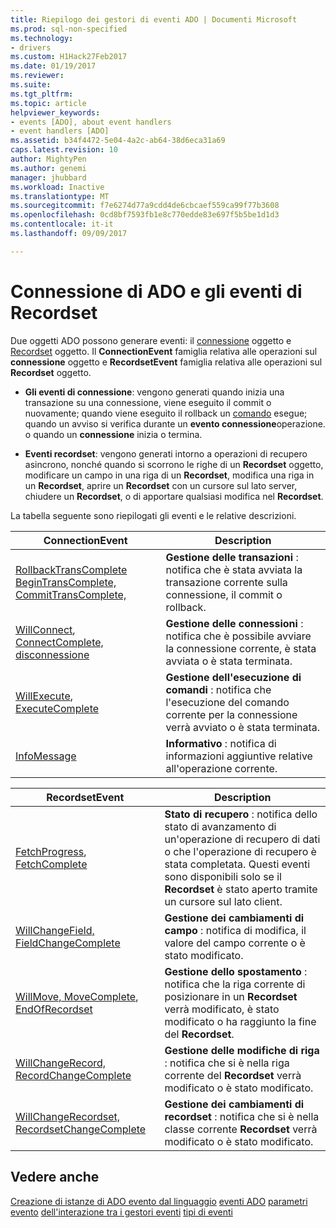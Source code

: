```yaml
---
title: Riepilogo dei gestori di eventi ADO | Documenti Microsoft
ms.prod: sql-non-specified
ms.technology:
- drivers
ms.custom: H1Hack27Feb2017
ms.date: 01/19/2017
ms.reviewer: 
ms.suite: 
ms.tgt_pltfrm: 
ms.topic: article
helpviewer_keywords:
- events [ADO], about event handlers
- event handlers [ADO]
ms.assetid: b34f4472-5e04-4a2c-ab64-38d6eca31a69
caps.latest.revision: 10
author: MightyPen
ms.author: genemi
manager: jhubbard
ms.workload: Inactive
ms.translationtype: MT
ms.sourcegitcommit: f7e6274d77a9cdd4de6cbcaef559ca99f77b3608
ms.openlocfilehash: 0cd8bf7593fb1e8c770edde83e697f5b5be1d1d3
ms.contentlocale: it-it
ms.lasthandoff: 09/09/2017

---
```

# <a name="ado-connection-and-recordset-events"></a>Connessione di ADO e gli eventi di Recordset
Due oggetti ADO possono generare eventi: il [connessione](../../../ado/reference/ado-api/connection-object-ado.md) oggetto e [Recordset](../../../ado/reference/ado-api/recordset-object-ado.md) oggetto. Il **ConnectionEvent** famiglia relativa alle operazioni sul **connessione** oggetto e **RecordsetEvent** famiglia relativa alle operazioni sul  **Recordset** oggetto.

-   **Gli eventi di connessione**: vengono generati quando inizia una transazione su una connessione, viene eseguito il commit o nuovamente; quando viene eseguito il rollback un [comando](../../../ado/reference/ado-api/command-object-ado.md) esegue; quando un avviso si verifica durante un **evento connessione**operazione. o quando un **connessione** inizia o termina.

-   **Eventi recordset**: vengono generati intorno a operazioni di recupero asincrono, nonché quando si scorrono le righe di un **Recordset** oggetto, modificare un campo in una riga di un **Recordset**, modifica una riga in un **Recordset**, aprire un **Recordset** con un cursore sul lato server, chiudere un **Recordset**, o di apportare qualsiasi modifica nel  **Recordset**.

 La tabella seguente sono riepilogati gli eventi e le relative descrizioni.

|ConnectionEvent|Description|
|---------------------|-----------------|
|[RollbackTransComplete BeginTransComplete, CommitTransComplete,](../../../ado/reference/ado-api/begintranscomplete-committranscomplete-and-rollbacktranscomplete-events-ado.md)|**Gestione delle transazioni** : notifica che è stata avviata la transazione corrente sulla connessione, il commit o rollback.|
|[WillConnect](../../../ado/reference/ado-api/willconnect-event-ado.md), [ConnectComplete, disconnessione](../../../ado/reference/ado-api/connectcomplete-and-disconnect-events-ado.md)|**Gestione delle connessioni** : notifica che è possibile avviare la connessione corrente, è stata avviata o è stata terminata.|
|[WillExecute](../../../ado/reference/ado-api/willexecute-event-ado.md), [ExecuteComplete](../../../ado/reference/ado-api/executecomplete-event-ado.md)|**Gestione dell'esecuzione di comandi** : notifica che l'esecuzione del comando corrente per la connessione verrà avviato o è stata terminata.|
|[InfoMessage](../../../ado/reference/ado-api/infomessage-event-ado.md)|**Informativo** : notifica di informazioni aggiuntive relative all'operazione corrente.|

|RecordsetEvent|Description|
|--------------------|-----------------|
|[FetchProgress](../../../ado/reference/ado-api/fetchprogress-event-ado.md), [FetchComplete](../../../ado/reference/ado-api/fetchcomplete-event-ado.md)|**Stato di recupero** : notifica dello stato di avanzamento di un'operazione di recupero di dati o che l'operazione di recupero è stata completata. Questi eventi sono disponibili solo se il **Recordset** è stato aperto tramite un cursore sul lato client.|
|[WillChangeField, FieldChangeComplete](../../../ado/reference/ado-api/willchangefield-and-fieldchangecomplete-events-ado.md)|**Gestione dei cambiamenti di campo** : notifica di modifica, il valore del campo corrente o è stato modificato.|
|[WillMove, MoveComplete](../../../ado/reference/ado-api/willmove-and-movecomplete-events-ado.md), [EndOfRecordset](../../../ado/reference/ado-api/endofrecordset-event-ado.md)|**Gestione dello spostamento** : notifica che la riga corrente di posizionare in un **Recordset** verrà modificato, è stato modificato o ha raggiunto la fine del **Recordset**.|
|[WillChangeRecord, RecordChangeComplete](../../../ado/reference/ado-api/willchangerecord-and-recordchangecomplete-events-ado.md)|**Gestione delle modifiche di riga** : notifica che si è nella riga corrente del **Recordset** verrà modificato o è stato modificato.|
|[WillChangeRecordset, RecordsetChangeComplete](../../../ado/reference/ado-api/willchangerecordset-and-recordsetchangecomplete-events-ado.md)|**Gestione dei cambiamenti di recordset** : notifica che si è nella classe corrente **Recordset** verrà modificato o è stato modificato.|

## <a name="see-also"></a>Vedere anche
 [Creazione di istanze di ADO evento dal linguaggio](../../../ado/guide/data/ado-event-instantiation-by-language.md) [eventi ADO](../../../ado/reference/ado-api/ado-events.md) [parametri evento](../../../ado/guide/data/event-parameters.md) [dell'interazione tra i gestori eventi](../../../ado/guide/data/how-event-handlers-work-together.md) [tipi di eventi](../../../ado/guide/data/types-of-events.md)

